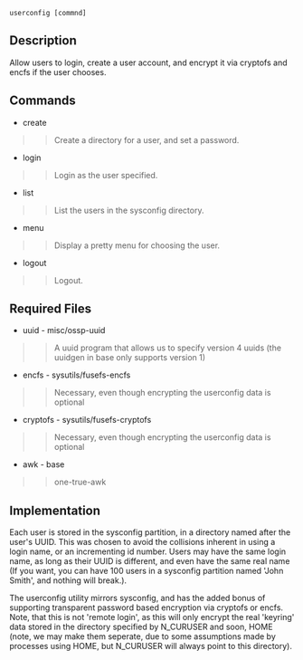 <a href='Hidden comment: 
type: command
author: heliocentric
program-class command
name: userconfig
programming-language: sh
svnid: $Id$
svnauthor: $Author$
svnrevision: $Revision$
'></a>

`userconfig [commnd]`


## Description ##

Allow users to login, create a user account, and encrypt it via cryptofs and encfs if the user chooses.

## Commands ##

  * create
> > Create a directory for a user, and set a password.
  * login
> > Login as the user specified.
  * list
> > List the users in the sysconfig directory.
  * menu
> > Display a pretty menu for choosing the user.
  * logout
> > Logout.

## Required Files ##

  * uuid - misc/ossp-uuid
> > A uuid program that allows us to specify version 4 uuids (the uuidgen in base only supports version 1)
  * encfs - sysutils/fusefs-encfs
> > Necessary, even though encrypting the userconfig data is optional
  * cryptofs - sysutils/fusefs-cryptofs
> > Necessary, even though encrypting the userconfig data is optional
  * awk - base
> > one-true-awk

## Implementation ##

Each user is stored in the sysconfig partition, in a directory named after the user's UUID. This was chosen to avoid the collisions inherent in using a login name, or an incrementing id number. Users may have the same login name, as long as their UUID is different, and even have the same real name (If you want, you can have 100 users in a sysconfig partition named 'John Smith', and nothing will break.).

The userconfig utility mirrors sysconfig, and has the added bonus of supporting transparent password based encryption via cryptofs or encfs. Note, that this is not 'remote login', as this will only encrypt the real 'keyring' data stored in the directory specified by N\_CURUSER and soon, HOME (note, we may make them seperate, due to some assumptions made by processes using HOME, but N\_CURUSER will always point to this directory).